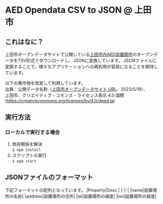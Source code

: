 # AED Opendata CSV to JSON @ 上田市
## これはなに？
上田市オープンデータサイトで公開している[上田市内AED設置箇所]([http://linkdata.org/work/rdf1s1202i](https://www.city.ueda.nagano.jp/soshiki/tokei/3784.html#c))のオープンデータをTSV形式でダウンロードし、JSONに変換しています。
JSONファイルに変換することで、様々なアプリケーションへの再利用が容易になることを期待しています。

以下の著作物を改変して利用しています。  
出典：公開データ名称（[上田市オープンデータサイト URL](https://www.city.ueda.nagano.jp/soshiki/tokei/3784.html)、2023/5/19）、  
上田市、クリエイティブ・コモンズ・ライセンス表示 4.0 国際  
(https://creativecommons.org/licenses/by/4.0/deed.ja)

## 実行方法
### ローカルで実行する場合
1. 依存関係を解決  
`$ npm install`
2. スクリプトの実行  
`$ npm start`

## JSONファイルのフォーマット
下記フォーマットの配列となっています。
|Property|Desc.|
|-|-|
|name|設置場所の名称|
|address|設置場所の住所|
|lat|設置場所の緯度|
|lon|設置場所の経度|
